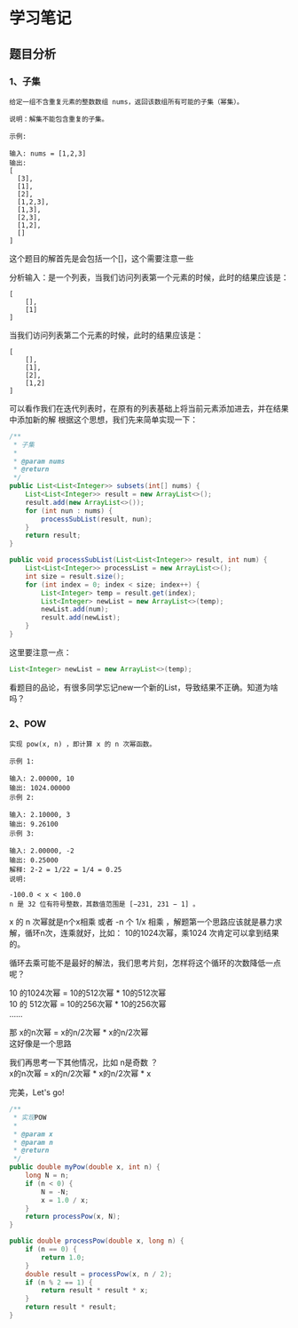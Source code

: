 # 学习笔记

## 题目分析

### 1、子集

```
给定一组不含重复元素的整数数组 nums，返回该数组所有可能的子集（幂集）。

说明：解集不能包含重复的子集。

示例:

输入: nums = [1,2,3]
输出:
[
  [3],
  [1],
  [2],
  [1,2,3],
  [1,3],
  [2,3],
  [1,2],
  []
]
```
这个题目的解首先是会包括一个[]，这个需要注意一些

分析输入：是一个列表，当我们访问列表第一个元素的时候，此时的结果应该是：
```
[
    [],
    [1]
]
```

当我们访问列表第二个元素的时候，此时的结果应该是：
```
[
    [],
    [1],
    [2],
    [1,2]
]
```
可以看作我们在迭代列表时，在原有的列表基础上将当前元素添加进去，并在结果中添加新的解
根据这个思想，我们先来简单实现一下：
```java
/**
 * 子集
 *
 * @param nums
 * @return
 */
public List<List<Integer>> subsets(int[] nums) {
    List<List<Integer>> result = new ArrayList<>();
    result.add(new ArrayList<>());
    for (int nun : nums) {
        processSubList(result, nun);
    }
    return result;
}

public void processSubList(List<List<Integer>> result, int num) {
    List<List<Integer>> processList = new ArrayList<>();
    int size = result.size();
    for (int index = 0; index < size; index++) {
        List<Integer> temp = result.get(index);
        List<Integer> newList = new ArrayList<>(temp);
        newList.add(num);
        result.add(newList);
    }
}
```
这里要注意一点：
```java
List<Integer> newList = new ArrayList<>(temp);
```
看题目的品论，有很多同学忘记new一个新的List，导致结果不正确。知道为啥吗？


### 2、POW

```
实现 pow(x, n) ，即计算 x 的 n 次幂函数。

示例 1:

输入: 2.00000, 10
输出: 1024.00000
示例 2:

输入: 2.10000, 3
输出: 9.26100
示例 3:

输入: 2.00000, -2
输出: 0.25000
解释: 2-2 = 1/22 = 1/4 = 0.25
说明:

-100.0 < x < 100.0
n 是 32 位有符号整数，其数值范围是 [−231, 231 − 1] 。
```

 x 的 n 次幂就是n个x相乘 或者 -n 个 1/x 相乘 ，解题第一个思路应该就是暴力求解，循环n次，连乘就好，比如：
 10的1024次幂，乘1024 次肯定可以拿到结果的。

 循环去乘可能不是最好的解法，我们思考片刻，怎样将这个循环的次数降低一点呢？

 10 的1024次幂  =  10的512次幂  * 10的512次幂  
 10 的 512次幂  =  10的256次幂  * 10的256次幂  
……  

那 x的n次幂 = x的n/2次幂   *  x的n/2次幂  
这好像是一个思路  

我们再思考一下其他情况，比如 n是奇数 ？  
x的n次幂 = x的n/2次幂   *  x的n/2次幂    * x

完美，Let's go!   

```java
/**
 * 实现POW
 *
 * @param x
 * @param n
 * @return
 */
public double myPow(double x, int n) {
    long N = n;
    if (n < 0) {
        N = -N;
        x = 1.0 / x;
    }
    return processPow(x, N);
}

public double processPow(double x, long n) {
    if (n == 0) {
        return 1.0;
    }
    double result = processPow(x, n / 2);
    if (n % 2 == 1) {
        return result * result * x;
    }
    return result * result;
}
```